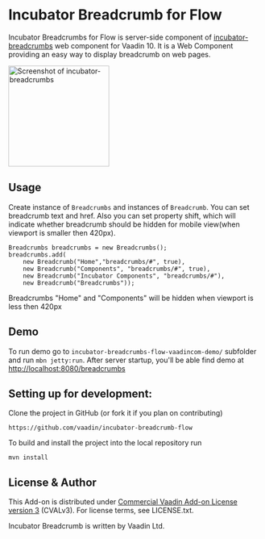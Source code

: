 # Incubator Breadcrumb for Flow

Incubator Breadcrumbs for Flow is server-side component of [incubator-breadcrumbs](https://github.com/vaadin/incubator-breadcrumb) web component for Vaadin 10. 
It is a Web Component providing an easy way to display breadcrumb on web pages.

[<img src="https://raw.githubusercontent.com/vaadin/incubator-breadcrumb/master/screenshot.png" width="200" alt="Screenshot of incubator-breadcrumbs">](https://vaadin.com/directory/components/vaadinincubator-breadcrumbs)
## Usage

Create instance of `Breadcrumbs` and instances of `Breadcrumb`. You can set breadcrumb text and href. 
Also you can set property shift, which will indicate whether breadcrumb should be hidden for 
mobile view(when viewport is smaller then 420px).
```
Breadcrumbs breadcrumbs = new Breadcrumbs();
breadcrumbs.add(
    new Breadcrumb("Home","breadcrumbs/#", true),
    new Breadcrumb("Components", "breadcrumbs/#", true),
    new Breadcrumb("Incubator Components", "breadcrumbs/#"),
    new Breadcrumb("Breadcrumbs"));
```
Breadcrumbs "Home" and "Components" will be hidden when viewport is less then 420px  

## Demo
To run demo go to `incubator-breadcrumbs-flow-vaadincom-demo/` subfolder and run `mbn jetty:run`.
After server startup, you'll be able find demo at [http://localhost:8080/breadcrumbs](http://localhost:8080/breadcrumbs)

## Setting up for development:

Clone the project in GitHub (or fork it if you plan on contributing)

```
https://github.com/vaadin/incubator-breadcrumb-flow
```

To build and install the project into the local repository run 

```mvn install ```

## License & Author

This Add-on is distributed under [Commercial Vaadin Add-on License version 3](http://vaadin.com/license/cval-3) (CVALv3). For license terms, see LICENSE.txt.

Incubator Breadcrumb is written by Vaadin Ltd.

